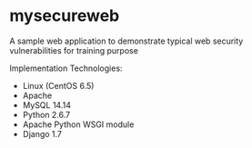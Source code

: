 mysecureweb
===========

A  sample web application to demonstrate typical web security vulnerabilities for training purpose

Implementation Technologies:
- Linux (CentOS 6.5)
- Apache
- MySQL 14.14
- Python 2.6.7
- Apache Python WSGI module
- Django 1.7
